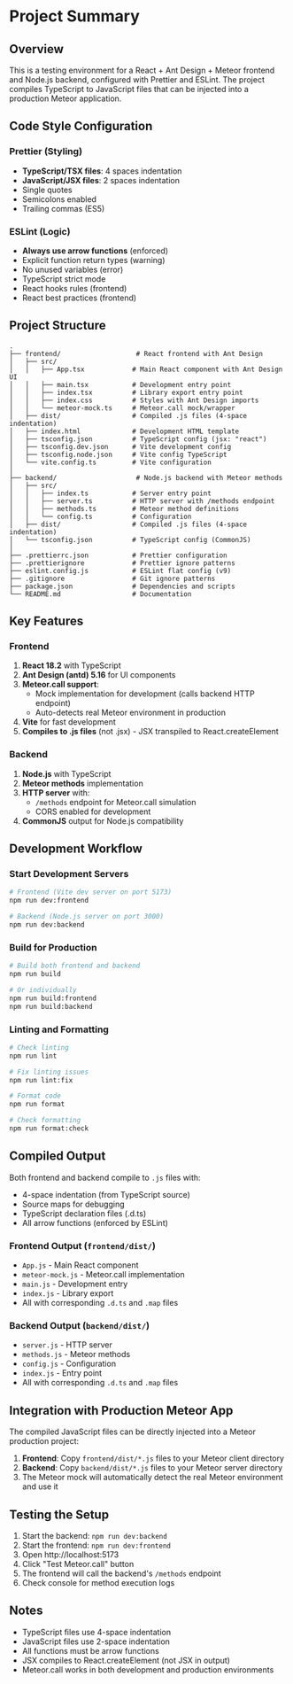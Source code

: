 # Project Summary

## Overview

This is a testing environment for a React + Ant Design + Meteor frontend and Node.js backend, configured with Prettier and ESLint. The project compiles TypeScript to JavaScript files that can be injected into a production Meteor application.

## Code Style Configuration

### Prettier (Styling)

- **TypeScript/TSX files**: 4 spaces indentation
- **JavaScript/JSX files**: 2 spaces indentation
- Single quotes
- Semicolons enabled
- Trailing commas (ES5)

### ESLint (Logic)

- **Always use arrow functions** (enforced)
- Explicit function return types (warning)
- No unused variables (error)
- TypeScript strict mode
- React hooks rules (frontend)
- React best practices (frontend)

## Project Structure

```
.
├── frontend/                   # React frontend with Ant Design
│   ├── src/
│   │   ├── App.tsx            # Main React component with Ant Design UI
│   │   ├── main.tsx           # Development entry point
│   │   ├── index.tsx          # Library export entry point
│   │   ├── index.css          # Styles with Ant Design imports
│   │   └── meteor-mock.ts     # Meteor.call mock/wrapper
│   ├── dist/                  # Compiled .js files (4-space indentation)
│   ├── index.html             # Development HTML template
│   ├── tsconfig.json          # TypeScript config (jsx: "react")
│   ├── tsconfig.dev.json      # Vite development config
│   ├── tsconfig.node.json     # Vite config TypeScript
│   └── vite.config.ts         # Vite configuration
│
├── backend/                    # Node.js backend with Meteor methods
│   ├── src/
│   │   ├── index.ts           # Server entry point
│   │   ├── server.ts          # HTTP server with /methods endpoint
│   │   ├── methods.ts         # Meteor method definitions
│   │   └── config.ts          # Configuration
│   ├── dist/                  # Compiled .js files (4-space indentation)
│   └── tsconfig.json          # TypeScript config (CommonJS)
│
├── .prettierrc.json           # Prettier configuration
├── .prettierignore            # Prettier ignore patterns
├── eslint.config.js           # ESLint flat config (v9)
├── .gitignore                 # Git ignore patterns
├── package.json               # Dependencies and scripts
└── README.md                  # Documentation

```

## Key Features

### Frontend

1. **React 18.2** with TypeScript
2. **Ant Design (antd) 5.16** for UI components
3. **Meteor.call support**:
   - Mock implementation for development (calls backend HTTP endpoint)
   - Auto-detects real Meteor environment in production
4. **Vite** for fast development
5. **Compiles to .js files** (not .jsx) - JSX transpiled to React.createElement

### Backend

1. **Node.js** with TypeScript
2. **Meteor methods** implementation
3. **HTTP server** with:
   - `/methods` endpoint for Meteor.call simulation
   - CORS enabled for development
4. **CommonJS** output for Node.js compatibility

## Development Workflow

### Start Development Servers

```bash
# Frontend (Vite dev server on port 5173)
npm run dev:frontend

# Backend (Node.js server on port 3000)
npm run dev:backend
```

### Build for Production

```bash
# Build both frontend and backend
npm run build

# Or individually
npm run build:frontend
npm run build:backend
```

### Linting and Formatting

```bash
# Check linting
npm run lint

# Fix linting issues
npm run lint:fix

# Format code
npm run format

# Check formatting
npm run format:check
```

## Compiled Output

Both frontend and backend compile to `.js` files with:

- 4-space indentation (from TypeScript source)
- Source maps for debugging
- TypeScript declaration files (.d.ts)
- All arrow functions (enforced by ESLint)

### Frontend Output (`frontend/dist/`)

- `App.js` - Main React component
- `meteor-mock.js` - Meteor.call implementation
- `main.js` - Development entry
- `index.js` - Library export
- All with corresponding `.d.ts` and `.map` files

### Backend Output (`backend/dist/`)

- `server.js` - HTTP server
- `methods.js` - Meteor methods
- `config.js` - Configuration
- `index.js` - Entry point
- All with corresponding `.d.ts` and `.map` files

## Integration with Production Meteor App

The compiled JavaScript files can be directly injected into a Meteor production project:

1. **Frontend**: Copy `frontend/dist/*.js` files to your Meteor client directory
2. **Backend**: Copy `backend/dist/*.js` files to your Meteor server directory
3. The Meteor mock will automatically detect the real Meteor environment and use it

## Testing the Setup

1. Start the backend: `npm run dev:backend`
2. Start the frontend: `npm run dev:frontend`
3. Open http://localhost:5173
4. Click "Test Meteor.call" button
5. The frontend will call the backend's `/methods` endpoint
6. Check console for method execution logs

## Notes

- TypeScript files use 4-space indentation
- JavaScript files use 2-space indentation
- All functions must be arrow functions
- JSX compiles to React.createElement (not JSX in output)
- Meteor.call works in both development and production environments
